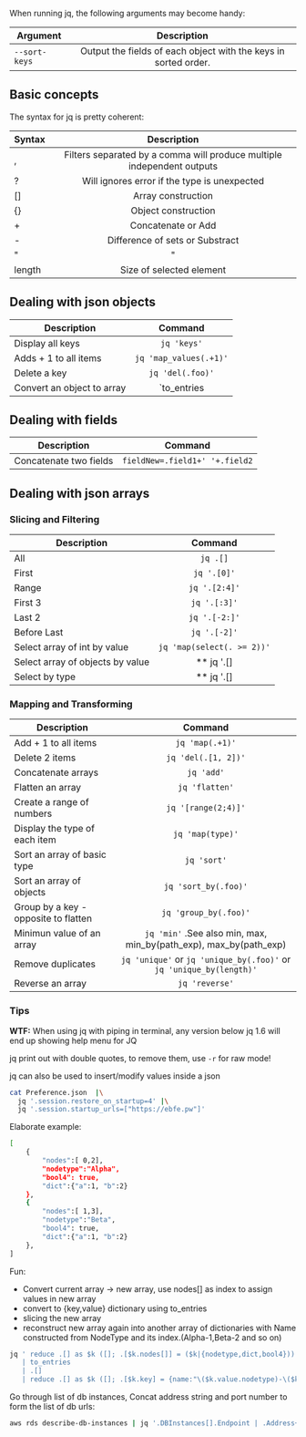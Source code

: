 When running jq, the following arguments may become handy:

| Argument        |  Description  |
| ----------------| :------------:|
| `--sort-keys`   | Output the fields of each object with the keys in sorted order.|

## Basic concepts

The syntax for jq is pretty coherent:

| Syntax  |  Description  |
| --------| :------------:|
|    ,    | Filters separated by a comma will produce multiple independent outputs|
|    ?    | Will ignores error if the type is unexpected |
|    []   | Array construction |
|    {}   | Object construction |
|    +    | Concatenate or Add |
|    -    | Difference of sets or Substract |
|   "|"   | Pipes are used to chain commands in a similar fashion than bash|
|  length | Size of selected element |


## Dealing with json objects

| Description                | Command |
| ---------------------------| :-----: |
| Display all keys           | `jq 'keys'` |
| Adds + 1 to all items      | `jq 'map_values(.+1)'` |
| Delete a key               | `jq 'del(.foo)'` |
| Convert an object to array | `to_entries | map([.key, .value])` |

## Dealing with fields

| Description           | Command |
| ----------------------| :-----: |
| Concatenate two fields| `fieldNew=.field1+' '+.field2` |


## Dealing with json arrays

### Slicing and Filtering

| Description                        | Command |
| -----------------------------------| :-----: |
| All                                | `jq .[]` |
| First                              |	`jq '.[0]'` |
| Range                              | `jq '.[2:4]'` |
| First 3                            | `jq '.[:3]'` |
| Last 2                             | `jq '.[-2:]'` |
| Before Last                        | `jq '.[-2]'`|
| Select array of int by value       | `jq 'map(select(. >= 2))'` |
| Select array of objects by value   | ** jq '.[] | select(.id == "second")'** |
| Select by type                     | ** jq '.[] | numbers' ** with type been arrays, objects, iterables, booleans, numbers, normals, finites, strings, nulls, values, scalars |

### Mapping and Transforming

| Description                          | Command |
| -------------------------------------| :-----: |
| Add + 1 to all items                 | `jq 'map(.+1)'` |
| Delete 2 items                       | `jq 'del(.[1, 2])'` |
| Concatenate arrays                   | `jq 'add'` |
| Flatten an array                     | `jq 'flatten'` |
| Create a range of numbers            | `jq '[range(2;4)]'` |
| Display the type of each item        | `jq 'map(type)'` |
| Sort an array of basic type          | `jq 'sort'` |
| Sort an array of objects             | `jq 'sort_by(.foo)'` |
| Group by a key - opposite to flatten | `jq 'group_by(.foo)'` |
| Minimun value of an array            | `jq 'min'` .See also  min, max, min_by(path_exp), max_by(path_exp) |
| Remove duplicates                    | `jq 'unique'` or `jq 'unique_by(.foo)'` or `jq 'unique_by(length)'` |
| Reverse an array                     | `jq 'reverse'` |

### Tips

__WTF:__ When using jq with piping in terminal, any version below jq 1.6 will end up showing help menu for JQ

jq print out with double quotes, to remove them, use `-r` for raw mode!

jq can also be used to insert/modify values inside a json 

```bash
cat Preference.json  |\
  jq '.session.restore_on_startup=4' |\
  jq '.session.startup_urls=["https://ebfe.pw"]'
```

Elaborate example:

```bash
[
    {
        "nodes":[ 0,2],
        "nodetype":"Alpha",
        "bool4": true,
        "dict":{"a":1, "b":2}
    },
    {
        "nodes":[ 1,3],
        "nodetype":"Beta",
        "bool4": true,
        "dict":{"a":1, "b":2}
    },
]
```

Fun:
 - Convert current array -> new array, use nodes[] as index to assign values in new array
 - convert to {key,value} dictionary using to_entries
 - slicing the new array
 - reconstruct new array again into another array of dictionaries with Name constructed from NodeType and its index.(Alpha-1,Beta-2 and so on)


```bash
jq ' reduce .[] as $k ([]; .[$k.nodes[]] = ($k|{nodetype,dict,bool4})) 
   | to_entries 
   | .[] 
   | reduce .[] as $k ([]; .[$k.key] = {name:"\($k.value.nodetype)-\($k.key)",dict:$k.value.dict})'  
```

Go through list of db instances, Concat address string and port number to form the list of db urls:

```bash
aws rds describe-db-instances | jq '.DBInstances[].Endpoint | .Address+":"+(.Port|tostring)'
```